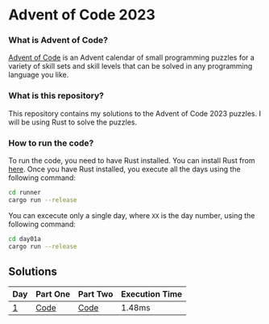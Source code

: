 # Advent of Code 2023

### What is Advent of Code?
[Advent of Code](https://adventofcode.com/) is an Advent calendar of small programming puzzles for a variety of skill sets and skill levels that can be solved in any programming language you like.

### What is this repository?
This repository contains my solutions to the Advent of Code 2023 puzzles. I will be using Rust to solve the puzzles.

### How to run the code?
To run the code, you need to have Rust installed. You can install Rust from [here](https://www.rust-lang.org/tools/install). Once you have Rust installed, you execute all the days using the following command:

```bash
cd runner
cargo run --release
```

You can excecute only a single day, where `XX` is the day number, using the following command:

```bash 
cd day01a
cargo run --release
```

## Solutions

| Day                                        | Part One                   | Part Two                   | Execution Time |
| ------------------------------------------ | -------------------------- | -------------------------- | -------------- |
| [1](https://adventofcode.com/2023/day/1)   | [Code](day01a/src/main.rs) | [Code](day01b/src/main.rs) | 1.48ms         |